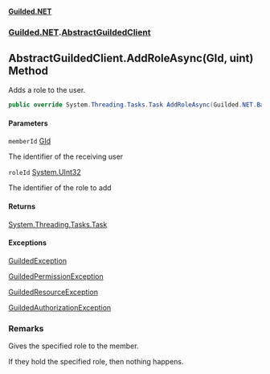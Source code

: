 
#### [Guilded.NET](Guilded_NET 'Guilded.NET')
### [Guilded.NET](Guilded_NET#Guilded_NET 'Guilded.NET').[AbstractGuildedClient](AbstractGuildedClient 'Guilded.NET.AbstractGuildedClient')
## AbstractGuildedClient.AddRoleAsync(GId, uint) Method

Adds a role to the user.
```csharp
public override System.Threading.Tasks.Task AddRoleAsync(Guilded.NET.Base.GId memberId, uint roleId);
```

#### Parameters

<a name='Guilded_NET_AbstractGuildedClient_AddRoleAsync(Guilded_NET_Base_GId_uint)_memberId'></a>
`memberId` [GId](https://guilded-net.github.io/references/GId 'Guilded.NET.Base.GId')

The identifier of the receiving user

<a name='Guilded_NET_AbstractGuildedClient_AddRoleAsync(Guilded_NET_Base_GId_uint)_roleId'></a>
`roleId` [System.UInt32](https://docs.microsoft.com/en-us/dotnet/api/System.UInt32 'System.UInt32')

The identifier of the role to add


#### Returns
[System.Threading.Tasks.Task](https://docs.microsoft.com/en-us/dotnet/api/System.Threading.Tasks.Task 'System.Threading.Tasks.Task')


#### Exceptions

[GuildedException](https://guilded-net.github.io/references/GuildedException 'Guilded.NET.Base.GuildedException')

[GuildedPermissionException](https://guilded-net.github.io/references/GuildedPermissionException 'Guilded.NET.Base.GuildedPermissionException')

[GuildedResourceException](https://guilded-net.github.io/references/GuildedResourceException 'Guilded.NET.Base.GuildedResourceException')

[GuildedAuthorizationException](https://guilded-net.github.io/references/GuildedAuthorizationException 'Guilded.NET.Base.GuildedAuthorizationException')

### Remarks
  
Gives the specified role to the member.  
  
If they hold the specified role, then nothing happens.
